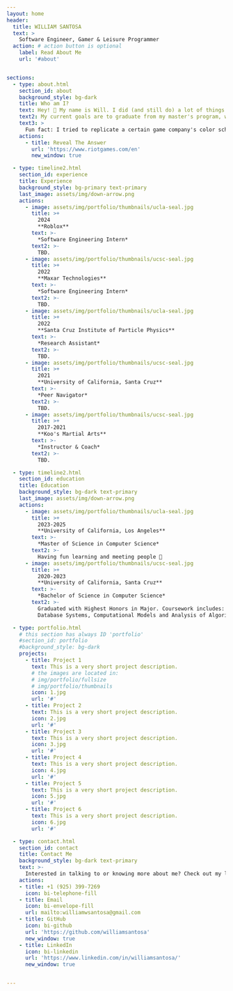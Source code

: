 ```yaml
---
layout: home
header:
  title: WILLIAM SANTOSA
  text: >
    Software Engineer, Gamer & Leisure Programmer
  action: # action button is optional
    label: Read About Me
    url: '#about'


sections:
  - type: about.html
    section_id: about
    background_style: bg-dark
    title: Who am I?
    text: Hey! 👋 My name is Will. I did (and still do) a lot of things. I sang tenor in choir, practiced martial arts, played video games, went on hikes, wrote stories, dreamt of goofy, illogical inventions, and much more. Yet, I decided to pursue learning software as I fell in love with solving problems and continuously learning new things. That, coupled with my lifelong vision of inspiring and making people happy through my work, has led me to my current goal of mastering my craft.
    text2: My current goals are to graduate from my master's program, work as a software engineer at a game company that makes people happy, and to build something that entices me to wake up in morning.
    text3: >
      Fun fact: I tried to replicate a certain game company's color scheme and design on my website. 😊 Can you guess what who it is?
    actions:
      - title: Reveal The Answer
        url: 'https://www.riotgames.com/en'
        new_window: true

  - type: timeline2.html
    section_id: experience
    title: Experience
    background_style: bg-primary text-primary
    last_image: assets/img/down-arrow.png
    actions:
      - image: assets/img/portfolio/thumbnails/ucla-seal.jpg
        title: >+
          2024
          **Roblox**
        text: >-
          *Software Engineering Intern*
        text2: >-
          TBD.
      - image: assets/img/portfolio/thumbnails/ucsc-seal.jpg
        title: >+
          2022
          **Maxar Technologies**
        text: >-
          *Software Engineering Intern*
        text2: >-
          TBD.
      - image: assets/img/portfolio/thumbnails/ucla-seal.jpg
        title: >+
          2022
          **Santa Cruz Institute of Particle Physics**
        text: >-
          *Research Assistant*
        text2: >-
          TBD.
      - image: assets/img/portfolio/thumbnails/ucsc-seal.jpg
        title: >+
          2021
          **University of California, Santa Cruz**
        text: >-
          *Peer Navigator*
        text2: >-
          TBD.
      - image: assets/img/portfolio/thumbnails/ucsc-seal.jpg
        title: >+
          2017-2021
          **Koo's Martial Arts**
        text: >-
          *Instructor & Coach*
        text2: >-
          TBD.

  - type: timeline2.html
    section_id: education
    title: Education
    background_style: bg-dark text-primary
    last_image: assets/img/down-arrow.png
    actions:
      - image: assets/img/portfolio/thumbnails/ucla-seal.jpg
        title: >+
          2023-2025
          **University of California, Los Angeles**
        text: >-
          *Master of Science in Computer Science*
        text2: >-
          Having fun learning and meeting people 🙂
      - image: assets/img/portfolio/thumbnails/ucsc-seal.jpg
        title: >+
          2020-2023
          **University of California, Santa Cruz**
        text: >-
          *Bachelor of Science in Computer Science*
        text2: >-
          Graduated with Highest Honors in Major. Coursework includes: 
          Database Systems, Computational Models and Analysis of Algorithms, Principles of Computer System Design, Computer Architecture, and Computer Graphics.

  - type: portfolio.html
    # this section has always ID 'portfolio'
    #section_id: portfolio
    #background_style: bg-dark
    projects:
      - title: Project 1
        text: This is a very short project description.
        # the images are located in:
        # img/portfolio/fullsize
        # img/portfolio/thumbnails
        icon: 1.jpg
        url: '#'
      - title: Project 2
        text: This is a very short project description.
        icon: 2.jpg
        url: '#'
      - title: Project 3
        text: This is a very short project description.
        icon: 3.jpg
        url: '#'
      - title: Project 4
        text: This is a very short project description.
        icon: 4.jpg
        url: '#'
      - title: Project 5
        text: This is a very short project description.
        icon: 5.jpg
        url: '#'
      - title: Project 6
        text: This is a very short project description.
        icon: 6.jpg
        url: '#'

  - type: contact.html
    section_id: contact
    title: Contact Me
    background_style: bg-dark text-primary
    text: >-
      Interested in talking to or knowing more about me? Check out my links down below!
    actions:
    - title: +1 (925) 399-7269
      icon: bi-telephone-fill
    - title: Email
      icon: bi-envelope-fill
      url: mailto:williamwsantosa@gmail.com
    - title: GitHub
      icon: bi-github
      url: 'https://github.com/williamsantosa'
      new_window: true
    - title: LinkedIn
      icon: bi-linkedin
      url: 'https://www.linkedin.com/in/williamsantosa/'
      new_window: true


---
```

